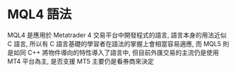# MQL4 語法
MQL4 是應用於 Metatrader 4 交易平台中開發程式的語言, 語言本身的用法近似 C 語言, 所以有 C 語言基礎的學習者在語法的掌握上會相當容易適應, 而 MQL5 則是如同 C++ 將物件導向的特性導入了語言中, 但目前外匯交易的主流仍是使用 MT4 平台為主, 是否支援 MT5 主要仍是看券商來決定
